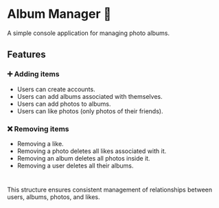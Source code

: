 # Album Manager 📸

A simple console application for managing photo albums.

## Features

### ➕ Adding items

* Users can create accounts.
* Users can add albums associated with themselves.
* Users can add photos to albums.
* Users can like photos (only photos of their friends).

### ❌ Removing items

* Removing a like.
* Removing a photo deletes all likes associated with it.
* Removing an album deletes all photos inside it.
* Removing a user deletes all their albums.

#

This structure ensures consistent management of relationships between users, albums, photos, and likes.

